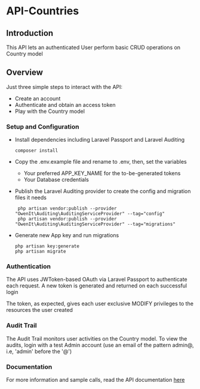 # API-Countries

## Introduction
This API lets an authenticated User perform basic CRUD operations on Country model


## Overview
Just three simple steps to interact with the API:
- Create an account
- Authenticate and obtain an access token
- Play with the Country model


### Setup and Configuration
-  Install dependencies including Laravel Passport and Laravel Auditing 
    ~~~
    composer install
    ~~~

-  Copy the .env.example file and rename to .env, then, set the variables
    - Your preferred APP_KEY_NAME for the to-be-generated tokens
    - Your Database credentials

-  Publish the Laravel Auditing provider to create the config and migration files it needs 
    ~~~
     php artisan vendor:publish --provider "OwenIt\Auditing\AuditingServiceProvider" --tag="config"
     php artisan vendor:publish --provider "OwenIt\Auditing\AuditingServiceProvider" --tag="migrations"
    ~~~

-  Generate new App key and run migrations  
    ~~~
    php artisan key:generate
    php artisan migrate
    ~~~


### Authentication
The API uses JWToken-based OAuth via Laravel Passport to authenticate each request.
A new token is generated and returned on each successful login

The token, as expected, gives each user exclusive MODIFY privileges to the resources the user created


### Audit Trail
The Audit Trail monitors user activities on the Country model.
To view the audits, login with a test Admin account (use an email of the pattern admin@<any-domain>, i.e, 'admin' before the '@')


### Documentation
For more information and sample calls, read the API documentation [here](https://documenter.getpostman.com/view/4155534/S11NMcFp)
